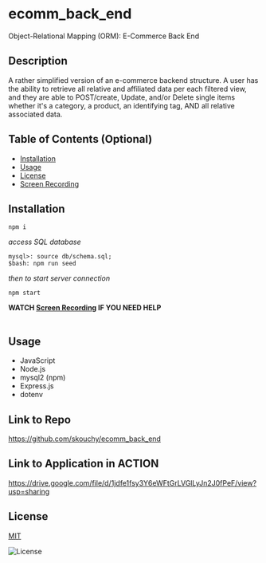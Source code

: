 # ecomm_back_end
Object-Relational Mapping (ORM): E-Commerce Back End

## Description
A rather simplified version of an e-commerce backend structure. A user has the ability to retrieve all relative and affiliated data per each filtered view, and they are able to POST/create, Update, and/or Delete single items whether it's a category, a product, an identifying tag, AND all relative associated data.


## Table of Contents (Optional)

- [Installation](#installation) 
- [Usage](#usage)
- [License](#license)
- [Screen Recording](#screen-recording)

## Installation

```
npm i
```
*access SQL database*
```
mysql>: source db/schema.sql;
$bash: npm run seed
```
*then to start server connection*
```
npm start
```

**WATCH [Screen Recording](#screen-recording) IF YOU NEED HELP**
<br>
<br>

## Usage
- JavaScript
- Node.js
- mysql2 (npm)
- Express.js
- dotenv

## Link to Repo
https://github.com/skouchy/ecomm_back_end

## Link to Application in ACTION
https://drive.google.com/file/d/1jdfe1fsy3Y6eWFtGrLVGlLyJn2J0fPeF/view?usp=sharing



## License
[MIT](https://opensource.org/badge/license/MIT/)

![License](https://img.shields.io/badge/License-MIT-yellow.svg)


